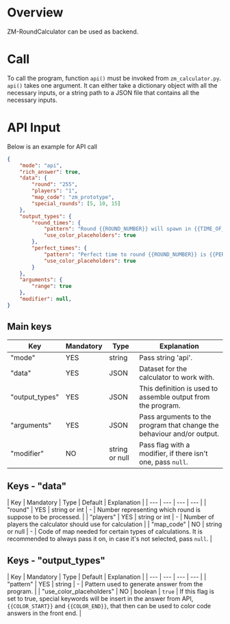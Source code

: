 # Overview

ZM-RoundCalculator can be used as backend.

# Call

To call the program, function `api()` must be invoked from `zm_calculator.py`.
`api()` takes one argument. It can either take a dictionary object with all the necessary inputs, or a string path to a JSON file that contains all the necessary inputs.

# API Input

Below is an example for API call

```json
{
    "mode": "api",
    "rich_answer": true,
    "data": {
        "round": "255",
        "players": "1",
        "map_code": "zm_prototype",
        "special_rounds": [5, 10, 15]
    },
    "output_types": {
        "round_times": {
            "pattern": "Round {{ROUND_NUMBER}} will spawn in {{TIME_OF_SPAWN}} and has {{ZOMBIES}}. Spawnrate: {{SPAWNRATE}} Network frame: {{NETWORK_FRAME}}",
            "use_color_placeholders": true
        },
        "perfect_times": {
            "pattern": "Perfect time to round {{ROUND_NUMBER}} is {{PERFECT_ROUND_TIME}} on {{MAP_NAME}}",
            "use_color_placeholders": true
        }
    },
    "arguments": {
        "range": true
    },
    "modifier": null,
}
```

## Main keys

| Key | Mandatory | Type | Explanation |
| --- | --- | --- | --- |
| "mode" | YES | string | Pass string 'api'. |
| "data" | YES | JSON | Dataset for the calculator to work with. |
| "output_types" | YES | JSON | This definition is used to assemble output from the program. |
| "arguments" | YES | JSON | Pass arguments to the program that change the behaviour and/or output. |
| "modifier" | NO | string or null | Pass flag with a modifier, if there isn't one, pass `null`. |

## Keys - "data"

| Key | Mandatory | Type | Default | Explanation |
| --- | --- | --- | --- |
| "round" | YES | string or int | - | Number representing which round is suppose to be processed. |
| "players" | YES | string or int | - | Number of players the calculator should use for calculation |
| "map_code" | NO | string or null | - | Code of map needed for certain types of calculations. It is recommended to always pass it on, in case it's not selected, pass `null`. |

## Keys - "output_types"

| Key | Mandatory | Type | Default | Explanation |
| --- | --- | --- | --- |
| "pattern" | YES | string | - | Pattern used to generate answer from the program. |
| "use_color_placeholders" | NO | boolean | `true` | If this flag is set to true, special keywords will be insert in the answer from API, `{{COLOR_START}}` and `{{COLOR_END}}`, that then can be used to color code answers in the front end. |
